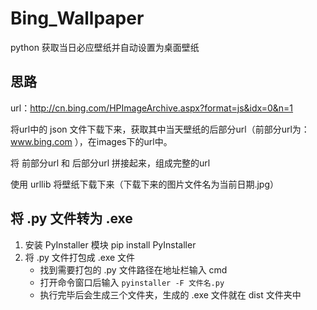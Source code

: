 # Bing_Wallpaper
python 获取当日必应壁纸并自动设置为桌面壁纸

## 思路
url：http://cn.bing.com/HPImageArchive.aspx?format=js&idx=0&n=1

将url中的 json 文件下载下来，获取其中当天壁纸的后部分url（前部分url为：www.bing.com ），在images下的url中。

将 前部分url 和 后部分url 拼接起来，组成完整的url

使用 urllib 将壁纸下载下来（下载下来的图片文件名为当前日期.jpg）

## 将 .py 文件转为 .exe
1. 安装 PyInstaller 模块
   pip install PyInstaller
2. 将 .py 文件打包成 .exe 文件
   - 找到需要打包的 .py 文件路径在地址栏输入 cmd
   - 打开命令窗口后输入 `pyinstaller -F 文件名.py`
   - 执行完毕后会生成三个文件夹，生成的 .exe 文件就在 dist 文件夹中

   
   

